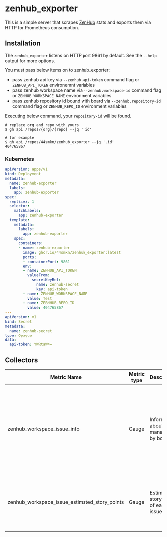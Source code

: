 # zenhub_exporter

This is a simple server that scrapes [ZenHub](https://www.zenhub.com/) stats and exports them via HTTP for Prometheus consumption.

## Installation

The `zenhub_exporter` listens on HTTP port 9861 by default. See the `--help` output for more options.

You must pass below items on to zenhub_exporter:

* pass zenhub api key via `--zenhub.api-token` command flag or `ZENHUB_API_TOKEN` environemnt variables
* pass zenhub workspace name via `--zenhub.workspace-id` command flag or `ZENHUB_WORKSPACE_NAME` environment variables
* pass zenhub repository id bound with board via `--zenhub.repository-id` command flag or `ZENHUB_REPO_ID` environment variables

Executing below command, your `repository-id` will be found.

```console
# replace org and repo with yours
$ gh api /repos/{org}/{repo} --jq '.id'

# for example
$ gh api /repos/44smkn/zenhub_exporter --jq '.id'
404765867
```

### Kubernetes

```yaml
apiVersion: apps/v1
kind: Deployment
metadata:
  name: zenhub-exporter
  labels:
    app: zenhub-exporter
spec:
  replicas: 1
  selector:
    matchLabels:
      app: zenhub-exporter
  template:
    metadata:
      labels:
        app: zenhub-exporter
    spec:
      containers:
      - name: zenhub-exporter
        image: ghcr.io/44smkn/zenhub_exporter:latest
        ports:
        - containerPort: 9861
        env:
        - name: ZENHUB_API_TOKEN
          valueFrom:
            secretKeyRef:
              name: zenhub-secret
              key: api-token
        - name: ZENHUB_WORKSPACE_NAME
          value: Test
        - name: ZEBNHUB_REPO_ID
          value: 404765867
---
apiVersion: v1
kind: Secret
metadata:
  name: zenhub-secret
type: Opaque
data:
  api-token: YWRtaW4=
```

## Collectors

| Metric Name                                   | Metric type | Description                              | Labels |
| --------------------------------------------- | ----------- | ---------------------------------------- | ------ |
| zenhub_workspace_issue_info                   | Gauge       | Information about issue managed by board | `workspace`=&lt;workspace-name&gt;<br>`issue_number`=&lt;issue-number&gt;<br>`repository_id`=&lt;repository-id&gt;<br>`pipeline`=&lt;pipeline-name&gt;<br>`is_epic`=&lt;is_epic&gt;|
| zenhub_workspace_issue_estimated_story_points | Gauge       | Estimated story point of each issue      | `workspace`=&lt;workspace-name&gt;<br>`issue_number`=&lt;issue-number&gt;<br>`repository_id`=&lt;repository-id&gt;|
